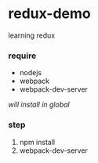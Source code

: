 # redux-demo
learning redux
### require
* nodejs
* webpack
* webpack-dev-server

*will install in global*

### step

1. npm install
2. webpack-dev-server